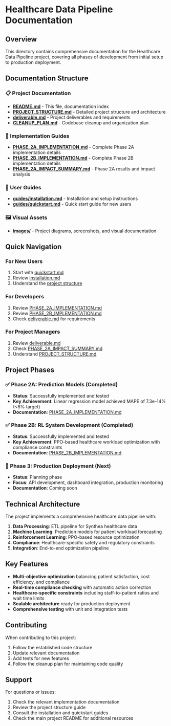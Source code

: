 # Healthcare Data Pipeline Documentation

## Overview

This directory contains comprehensive documentation for the Healthcare Data Pipeline project, covering all phases of development from initial setup to production deployment.

## Documentation Structure

### 📋 Project Documentation

- **[README.md](./README.md)** - This file, documentation index
- **[PROJECT_STRUCTURE.md](./PROJECT_STRUCTURE.md)** - Detailed project structure and architecture
- **[deliverable.md](./deliverable.md)** - Project deliverables and requirements
- **[CLEANUP_PLAN.md](./CLEANUP_PLAN.md)** - Codebase cleanup and organization plan

### 🚀 Implementation Guides

- **[PHASE_2A_IMPLEMENTATION.md](./PHASE_2A_IMPLEMENTATION.md)** - Complete Phase 2A implementation details
- **[PHASE_2B_IMPLEMENTATION.md](./PHASE_2B_IMPLEMENTATION.md)** - Complete Phase 2B implementation details
- **[PHASE_2A_IMPACT_SUMMARY.md](./PHASE_2A_IMPACT_SUMMARY.md)** - Phase 2A results and impact analysis

### 📖 User Guides

- **[guides/installation.md](./guides/installation.md)** - Installation and setup instructions
- **[guides/quickstart.md](./guides/quickstart.md)** - Quick start guide for new users

### 🖼️ Visual Assets

- **[images/](./images/)** - Project diagrams, screenshots, and visual documentation

## Quick Navigation

### For New Users

1. Start with [quickstart.md](./guides/quickstart.md)
2. Review [installation.md](./guides/installation.md)
3. Understand the [project structure](./PROJECT_STRUCTURE.md)

### For Developers

1. Review [PHASE_2A_IMPLEMENTATION.md](./PHASE_2A_IMPLEMENTATION.md)
2. Review [PHASE_2B_IMPLEMENTATION.md](./PHASE_2B_IMPLEMENTATION.md)
3. Check [deliverable.md](./deliverable.md) for requirements

### For Project Managers

1. Review [deliverable.md](./deliverable.md)
2. Check [PHASE_2A_IMPACT_SUMMARY.md](./PHASE_2A_IMPACT_SUMMARY.md)
3. Understand [PROJECT_STRUCTURE.md](./PROJECT_STRUCTURE.md)

## Project Phases

### ✅ Phase 2A: Prediction Models (Completed)

- **Status**: Successfully implemented and tested
- **Key Achievement**: Linear regression model achieved MAPE of 7.3e-14% (<8% target)
- **Documentation**: [PHASE_2A_IMPLEMENTATION.md](./PHASE_2A_IMPLEMENTATION.md)

### ✅ Phase 2B: RL System Development (Completed)

- **Status**: Successfully implemented and tested
- **Key Achievement**: PPO-based healthcare workload optimization with compliance constraints
- **Documentation**: [PHASE_2B_IMPLEMENTATION.md](./PHASE_2B_IMPLEMENTATION.md)

### 🚧 Phase 3: Production Deployment (Next)

- **Status**: Planning phase
- **Focus**: API development, dashboard integration, production monitoring
- **Documentation**: Coming soon

## Technical Architecture

The project implements a comprehensive healthcare data pipeline with:

1. **Data Processing**: ETL pipeline for Synthea healthcare data
2. **Machine Learning**: Prediction models for patient workload forecasting
3. **Reinforcement Learning**: PPO-based resource optimization
4. **Compliance**: Healthcare-specific safety and regulatory constraints
5. **Integration**: End-to-end optimization pipeline

## Key Features

- **Multi-objective optimization** balancing patient satisfaction, cost efficiency, and compliance
- **Real-time compliance checking** with automatic action correction
- **Healthcare-specific constraints** including staff-to-patient ratios and wait time limits
- **Scalable architecture** ready for production deployment
- **Comprehensive testing** with unit and integration tests

## Contributing

When contributing to this project:

1. Follow the established code structure
2. Update relevant documentation
3. Add tests for new features
4. Follow the cleanup plan for maintaining code quality

## Support

For questions or issues:

1. Check the relevant implementation documentation
2. Review the project structure guide
3. Consult the installation and quickstart guides
4. Check the main project README for additional resources
